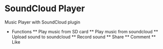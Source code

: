SoundCloud Player
==================

Music Player with SoundCloud plugin
- Functions
** Play music from SD card
** Play music from soundcloud
** Upload sound to soundcloud
** Record sound
** Share
** Comment
** Like

